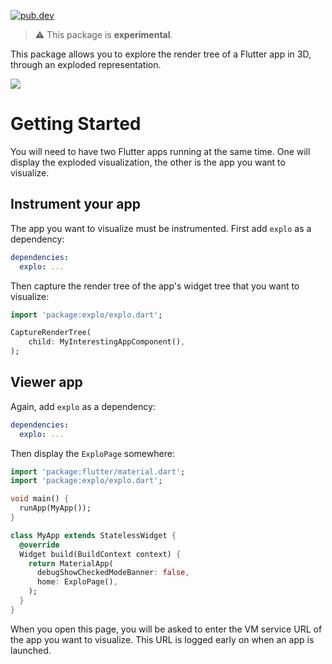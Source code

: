 [![pub.dev](https://badgen.net/pub/v/explo)](https://pub.dev/packages/explo)

> ⚠️ This package is **experimental**.

This package allows you to explore the render tree of a Flutter app in 3D,
through an exploded representation.

<img src="https://github.com/blaugold/explo/raw/main/doc/images/flutter_explode_demo.gif">

# Getting Started

You will need to have two Flutter apps running at the same time. One will
display the exploded visualization, the other is the app you want to visualize.

## Instrument your app

The app you want to visualize must be instrumented. First add `explo` as a
dependency:

```yaml
dependencies:
  explo: ...
```

Then capture the render tree of the app's widget tree that you want to
visualize:

```dart
import 'package:explo/explo.dart';

CaptureRenderTree(
    child: MyInterestingAppComponent(),
);
```

## Viewer app

Again, add `explo` as a dependency:

```yaml
dependencies:
  explo: ...
```

Then display the `ExploPage` somewhere:

```dart
import 'package:flutter/material.dart';
import 'package:explo/explo.dart';

void main() {
  runApp(MyApp());
}

class MyApp extends StatelessWidget {
  @override
  Widget build(BuildContext context) {
    return MaterialApp(
      debugShowCheckedModeBanner: false,
      home: ExploPage(),
    );
  }
}
```

When you open this page, you will be asked to enter the VM service URL of the
app you want to visualize. This URL is logged early on when an app is launched.
